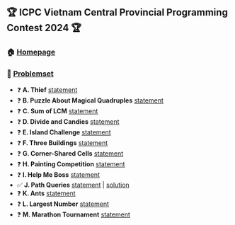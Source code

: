 ## :trophy: ICPC Vietnam Central Provincial Programming Contest 2024 :trophy:
### :house: [**Homepage**](https://ioimalaysia.org/competition/mco/2014/)

### :bookmark_tabs: [**Problemset**](https://oj.vnoi.info/contest/icpc24_mt)
- :question: **A. Thief** [statement](https://oj.vnoi.info/problem/icpc24_mt_a)
- :question: **B. Puzzle About Magical Quadruples** [statement](https://oj.vnoi.info/problem/icpc24_mt_b)
- :question: **C. Sum of LCM** [statement](https://oj.vnoi.info/problem/icpc24_mt_c)
- :question: **D. Divide and Candies** [statement](https://oj.vnoi.info/problem/icpc24_mt_d)
- :question: **E. Island Challenge** [statement](https://oj.vnoi.info/problem/icpc24_mt_e)
- :question: **F. Three Buildings** [statement](https://oj.vnoi.info/problem/icpc24_mt_f)
- :question: **G. Corner-Shared Cells** [statement](https://oj.vnoi.info/problem/icpc24_mt_g)
- :question: **H. Painting Competition** [statement](https://oj.vnoi.info/problem/icpc24_mt_h)
- :question: **I. Help Me Boss** [statement](https://oj.vnoi.info/problem/icpc24_mt_i)
- :white_check_mark: **J. Path Queries** [statement](https://oj.vnoi.info/problem/icpc24_mt_j) | [solution](./J-PathQueries/)
- :question: **K. Ants** [statement](https://oj.vnoi.info/problem/icpc24_mt_k)
- :question: **L. Largest Number** [statement](https://oj.vnoi.info/problem/icpc24_mt_l)
- :question: **M. Marathon Tournament** [statement](https://oj.vnoi.info/problem/icpc24_mt_m)

